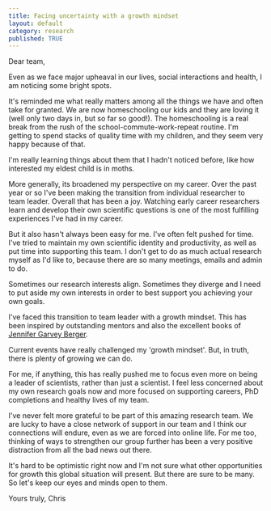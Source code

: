 ```yaml
---
title: Facing uncertainty with a growth mindset
layout: default
category: research
published: TRUE
---  
```


Dear team,

Even as we face major upheaval in our lives, social interactions and health, I am noticing some bright spots.

It's reminded me what really matters among all the things we have and often take for granted. We are now homeschooling our kids and they are loving it (well only two days in, but so far so good!). The homeschooling is a real break from the rush of the school-commute-work-repeat routine. I'm getting to spend stacks of quality time with my children, and they seem very happy because of that.

I'm really learning things about them that I hadn't noticed before, like how interested my eldest child is in moths.

More generally, its broadened my perspective on my career. Over the past year or so I've been making the transition from individual researcher to team leader. Overall that has been a joy. Watching early career researchers learn and develop their own scientific questions is one of the most fulfilling experiences I've had in my career.

But it also hasn't always been easy for me. I've often felt pushed for time. I've tried to maintain my own scientific identity and productivity, as well as put time into supporting this team. I don't get to do as much actual research myself as I'd like to, because there are so many meetings, emails and admin to do.

Sometimes our research interests align. Sometimes they diverge and I need to put aside my own interests in order to best support you achieving your own goals.

I've faced this transition to team leader with a growth mindset. This has been inspired by outstanding mentors and also the excellent books of [Jennifer Garvey Berger](https://www.cultivatingleadership.co.nz/books/changingonthejob).

Current events have really challenged my 'growth mindset'. But, in truth, there is plenty of growing we can do.

For me, if anything, this has really pushed me to focus even more on being a leader of scientists, rather than just a scientist. I feel less concerned about my own research goals now and more focused on supporting careers, PhD completions and healthy lives of my team.

I've never felt more grateful to be part of this amazing research team. We are lucky to have a close network of support in our team and I think our connections will endure, even as we are forced into online life. For me too, thinking of ways to strengthen our group further has been a very positive distraction from all the bad news out there.

It's hard to be optimistic right now and I'm not sure what other opportunities for growth this global situation will present. But there are sure to be many. So let's keep our eyes and minds open to them.  

Yours truly,
Chris
